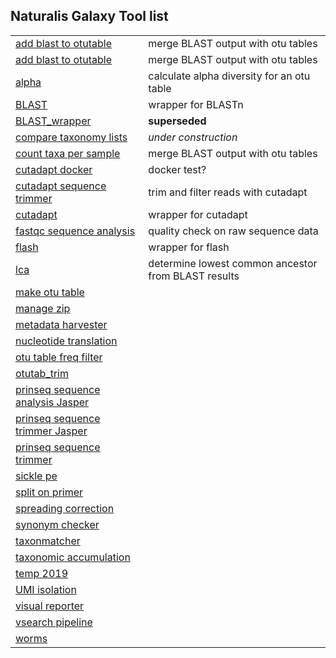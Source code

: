 ## Naturalis Galaxy Tool list

|              |              |
|------------- |:-------------|
|[add blast to otutable](https://github.com/naturalis/galaxy-tool-add-blast-to-otutable) | merge BLAST output with otu tables | 
|[add blast to otutable](https://github.com/naturalis/galaxy-tool-add-blast-to-otutable) | merge BLAST output with otu tables |
|[alpha](https://github.com/naturalis/galaxy-tool-alpha) | calculate alpha diversity for an otu table | 
|[BLAST ](https://github.com/naturalis/galaxy-tool-BLAST)  | wrapper for BLASTn |
|[BLAST_wrapper](https://github.com/naturalis/galaxy-tool-BLAST_wrapper)  | **superseded** |
|[compare taxonomy lists](https://github.com/naturalis/galaxy-tool-compare-taxonomy-lists)  | *under construction* |
|[count taxa per sample](https://github.com/naturalis/galaxy-tool-count-taxa-per-sample)  | merge BLAST output with otu tables |
|[cutadapt docker](https://github.com/naturalis/galaxy-tool-cutadapt-docker)  | docker test? |
|[cutadapt sequence trimmer](https://github.com/naturalis/galaxy-tool-cutadapt-sequence-trimmer)  | trim and filter reads with cutadapt |
|[cutadapt](https://github.com/naturalis/galaxy-tool-cutadapt)  | wrapper for cutadapt |
|[fastqc sequence analysis](https://github.com/naturalis/galaxy-tool-fastqc-sequence-analysis)  | quality check on raw sequence data |
|[flash](https://github.com/naturalis/galaxy-tool-flash)  | wrapper for flash |
|[lca ](https://github.com/naturalis/galaxy-tool-lca)  | determine lowest common ancestor from BLAST results |
|[make otu table](https://github.com/naturalis/galaxy-tool-make-otu-table)  |  |
|[manage zip](https://github.com/naturalis/galaxy-tool-manage-zip)  |  |
|[metadata harvester](https://github.com/naturalis/galaxy-tool-metadata-harvester)  |  |
|[nucleotide translation](https://github.com/naturalis/galaxy-tool-nucleotide-translation)  |  |
|[otu table freq filter](https://github.com/naturalis/galaxy-tool-otu-table-freq-filter)  |  |
|[otutab_trim](https://github.com/naturalis/galaxy-tool-otutab_trim)  |  |
|[prinseq sequence analysis Jasper](https://github.com/naturalis/galaxy-tool-prinseq-sequence-analysis-Jasper)  |  |
|[prinseq sequence trimmer Jasper](https://github.com/naturalis/galaxy-tool-prinseq-sequence-trimmer-Jasper)  |  |
|[prinseq sequence trimmer](https://github.com/naturalis/galaxy-tool-prinseq-sequence-trimmer)  |  |
|[sickle pe](https://github.com/naturalis/galaxy-tool-sickle-pe)  |  |
|[split on primer ](https://github.com/naturalis/galaxy-tool-split-on-primer)  |  |
|[spreading correction](https://github.com/naturalis/galaxy-tool-spreading-correction)  |  |
|[synonym checker](https://github.com/naturalis/galaxy-tool-synonym-checker)  |  |
|[taxonmatcher](https://github.com/naturalis/galaxy-tool-taxonmatcher)  |  |
|[taxonomic accumulation](https://github.com/naturalis/galaxy-tool-taxonomic-accumulation)  |  |
|[temp 2019](https://github.com/naturalis/galaxy-tool-temp-2019)  |  |
|[UMI isolation](https://github.com/naturalis/galaxy-tool-UMI-isolation)  |  |
|[visual reporter](https://github.com/naturalis/galaxy-tool-visual-reporter)  |  |
|[vsearch pipeline](https://github.com/naturalis/galaxy-tool-vsearch-pipeline)  |  |
|[worms](https://github.com/naturalis/galaxy-tool-worms)  |  |
